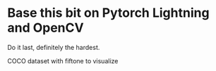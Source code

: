 # Base this bit on Pytorch Lightning and OpenCV 

Do it last, definitely the hardest.

COCO dataset with fiftone to visualize
